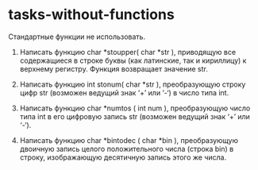 # tasks-without-functions
Стандартные функции не использовать.

1. Написать функцию char *stoupper( char *str ), приводящую все содержащиеся
в строке буквы (как латинские, так и кириллицу) к верхнему регистру. Функция
возвращает значение str.

2. Написать функцию int stonum( char *str ), преобразующую строку цифр str
(возможен ведущий знак ‘+’ или ‘-‘) в число типа int.

3. Написать функцию char *numtos ( int num ), преобразующую число типа int в его
цифровую запись str (возможен ведущий знак ‘+’ или ‘-‘).

4. Написать функцию char *bintodec ( char *bin ), преобразующую двоичную запись
целого положительного числа (строка bin) в строку, изображающую десятичную
запись этого же числа.
